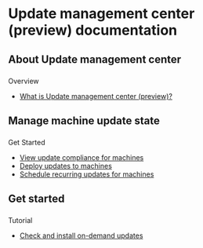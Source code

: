 # Update management center (preview) documentation

## About Update management center

### 

 Overview

* [What is Update management center (preview)?](overview)

## Manage machine update state

### 

 Get Started

* [View update compliance for machines](view-updates)
* [Deploy updates to machines](deploy-updates)
* [Schedule recurring updates for machines](scheduled-patching)

## Get started

### 

 Tutorial

* [Check and install on-demand updates](quickstart-on-demand)
